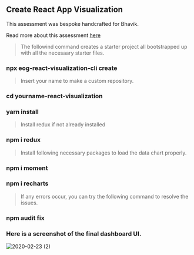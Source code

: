 ## Create React App Visualization

This assessment was bespoke handcrafted for Bhavik.

Read more about this assessment [here](https://react.eogresources.com)

> The followind command creates a starter project all bootstrapped up with all the necesaary starter files.

### npx eog-react-visualization-cli create 

> Insert your name to make a custom repository.

### cd yourname-react-visualization 

### yarn install

> Install redux if not already installed

### npm i redux

> Install following necessary packages to load the data chart properly.

### npm i moment

### npm i recharts

> If any errors occur, you can try the following command to resolve the issues.

### npm audit fix

### Here is a screenshot of the final dashboard UI.

![2020-02-23 (2)](https://user-images.githubusercontent.com/61372004/75126543-706db380-5688-11ea-9001-9611e5897f65.png)

